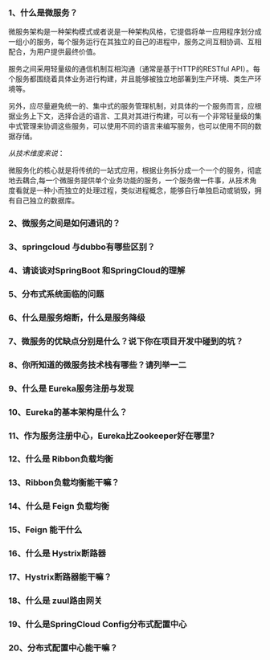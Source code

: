 ### 1、什么是微服务？

微服务架构是一种架构模式或者说是一种架构风格，它提倡将单一应用程序划分成一组小的服务，每个服务运行在其独立的自己的进程中，服务之间互相协调、互相配合，为用户提供最终价值。

服务之间采用轻量级的通信机制互相沟通（通常是基于HTTP的RESTful API）。每个服务都围绕着具体业务进行构建，并且能够被独立地部署到生产环境、类生产环境等。

另外，应尽量避免统一的、集中式的服务管理机制，对具体的一个服务而言，应根据业务上下文，选择合适的语言、工具对其进行构建，可以有一个非常轻量级的集中式管理来协调这些服务，可以使用不同的语言来编写服务，也可以使用不同的数据存储。

_从技术维度来说_：

微服务化的核心就是将传统的一站式应用，根据业务拆分成一个一个的服务，彻底地去耦合,每一个微服务提供单个业务功能的服务，一个服务做一件事，从技术角度看就是一种小而独立的处理过程，类似进程概念，能够自行单独启动或销毁，拥有自己独立的数据库。

### 2、微服务之间是如何通讯的？

### 3、springcloud 与dubbo有哪些区别？

### 4、请谈谈对SpringBoot 和SpringCloud的理解

### 5、分布式系统面临的问题

### 6、什么是服务熔断，什么是服务降级

### 7、微服务的优缺点分别是什么？说下你在项目开发中碰到的坑？

### 8、你所知道的微服务技术栈有哪些？请列举一二

### 9、什么是 Eureka服务注册与发现

### 10、Eureka的基本架构是什么？

### 11、作为服务注册中心，Eureka比Zookeeper好在哪里?

### 12、什么是 Ribbon负载均衡

### 13、Ribbon负载均衡能干嘛？

### 14、什么是 Feign 负载均衡

### 15、Feign 能干什么

### 16、什么是 Hystrix断路器

### 17、Hystrix断路器能干嘛？

### 18、什么是 zuul路由网关

### 19、什么是SpringCloud Config分布式配置中心

### 20、分布式配置中心能干嘛？



